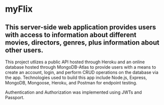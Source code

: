 # myFlix

## This server-side web application provides users with access to information about different movies, directors, genres, plus information about other users.

This project utlizes a public API hosted through Heroku and an online database hosted through MongoDB-Atlas to provide users with a means to create an account, login, and perform CRUD operations on the database via the app. Technologies used to build this app include Node.js, Express, MongoDB, Mongoose, Heroku, and Postman for endpoint testing. 

Authentication and Authorization was implemented using JWTs and Passport.